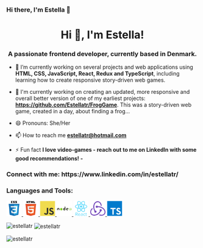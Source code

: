 ### Hi there, I'm Estella 👋

<!--
**Estellatr/Estellatr** is a ✨ _special_ ✨ repository because its `README.md` (this file) appears on your GitHub profile.

Here are some ideas to get you started:

- 🔭 I’m currently working on ...
- 🌱 I’m currently learning ...
- 👯 I’m looking to collaborate on ...
- 🤔 I’m looking for help with ...
- 💬 Ask me about ...
- 📫 How to reach me: ...
- 😄 Pronouns: ...
- ⚡ Fun fact: ...
-->






<h1 align="center">Hi 👋, I'm Estella!</h1>
<h3 align="center">A passionate frontend developer, currently based in Denmark.</h3>

- 🌱 I’m currently working on several projects and web applications using **HTML, CSS, JavaScript, React, Redux and TypeScript**, including learning how to create responsive story-driven web games.

- 🔭 I'm currently working on creating an updated, more responsive and overall better version of one of my earliest projects: **https://github.com/Estellatr/FrogGame**. This was a story-driven web game, created in a day, about finding a frog...

- 😄 Pronouns: She/Her

- 📫 How to reach me **estellatr@hotmail.com**

- ⚡ Fun fact **I love video-games - reach out to me on LinkedIn with some good recommendations! -**

<h3 align="left">Connect with me: https://www.linkedin.com/in/estellatr/</h3>
<p align="left">
</p>

<h3 align="left">Languages and Tools:</h3>
<p align="left"> <a href="https://www.w3schools.com/css/" target="_blank" rel="noreferrer"> <img src="https://raw.githubusercontent.com/devicons/devicon/master/icons/css3/css3-original-wordmark.svg" alt="css3" width="40" height="40"/> </a> <a href="https://www.w3.org/html/" target="_blank" rel="noreferrer"> <img src="https://raw.githubusercontent.com/devicons/devicon/master/icons/html5/html5-original-wordmark.svg" alt="html5" width="40" height="40"/> </a> <a href="https://developer.mozilla.org/en-US/docs/Web/JavaScript" target="_blank" rel="noreferrer"> <img src="https://raw.githubusercontent.com/devicons/devicon/master/icons/javascript/javascript-original.svg" alt="javascript" width="40" height="40"/> </a> <a href="https://nodejs.org" target="_blank" rel="noreferrer"> <img src="https://raw.githubusercontent.com/devicons/devicon/master/icons/nodejs/nodejs-original-wordmark.svg" alt="nodejs" width="40" height="40"/> </a> <a href="https://reactjs.org/" target="_blank" rel="noreferrer"> <img src="https://raw.githubusercontent.com/devicons/devicon/master/icons/react/react-original-wordmark.svg" alt="react" width="40" height="40"/> </a> <a href="https://redux.js.org" target="_blank" rel="noreferrer"> <img src="https://raw.githubusercontent.com/devicons/devicon/master/icons/redux/redux-original.svg" alt="redux" width="40" height="40"/> </a> <a href="https://www.typescriptlang.org/" target="_blank" rel="noreferrer"> <img src="https://raw.githubusercontent.com/devicons/devicon/master/icons/typescript/typescript-original.svg" alt="typescript" width="40" height="40"/> </a> </p>

<p><img align="left" src="https://github-readme-stats.vercel.app/api/top-langs?username=estellatr&show_icons=true&locale=en&layout=compact" alt="estellatr" /></p>

<p>&nbsp;<img align="center" src="https://github-readme-stats.vercel.app/api?username=estellatr&show_icons=true&locale=en" alt="estellatr" /></p>

<p><img align="center" src="https://github-readme-streak-stats.herokuapp.com/?user=estellatr&" alt="estellatr" /></p>
